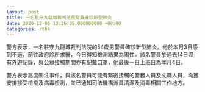 ```yaml
---
layout: post
title: 一名駐守九龍城裁判法院警員確診新型肺炎
date: 2020-12-06 13:26:05.000000000 +08:00
categories: rthk
---
```


警方表示，一名駐守九龍城裁判法院的54歲男警員確診新型肺炎。他於本月3日感到不適，前往政府診所求醫，今日得知檢測結果為陽性。該名警員於過去14日沒有外遊記錄，與公眾接觸期間亦有配戴口罩，他最後一日上班日為本月4日。

警方表示高度關注事件，與該名警員可能有緊密接觸的警務人員及文職人員，均獲安排接受檢疫及病毒檢測，並已通知司法機構派員清潔及消毒相關工作地方。

